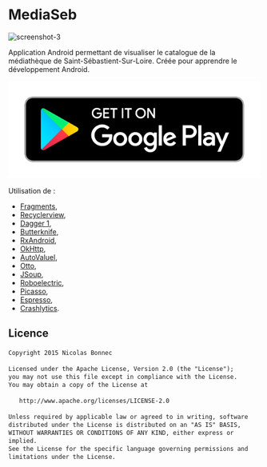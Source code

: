 # MediaSeb

![screenshot-3](screenshots/3-screens.png?raw=true)

Application Android permettant de visualiser le catalogue de la médiathèque de Saint-Sébastient-Sur-Loire.
Créée pour apprendre le développement Android.

![playstore](screenshots/google-play-badge.png?raw=true)

Utilisation de :
* [Fragments](http://developer.android.com/guide/components/fragments.html),
* [Recyclerview](http://developer.android.com/training/material/lists-cards.html),
* [Dagger 1](http://square.github.io/dagger/),
* [Butterknife](http://jakewharton.github.io/butterknife/),
* [RxAndroid](http://reactivex.io/),
* [OkHttp](http://square.github.io/okhttp/),
* [AutoValuel](https://github.com/google/auto/tree/master/value),
* [Otto](http://square.github.io/otto/),
* [JSoup](http://jsoup.org/),
* [Roboelectric](http://robolectric.org/),
* [Picasso](http://square.github.io/picasso/),
* [Espresso](https://google.github.io/android-testing-support-library/docs/espresso/setup/),
* [Crashlytics](https://fabric.io/kits/android/crashlytics/summary).

Licence
-----------

    Copyright 2015 Nicolas Bonnec

    Licensed under the Apache License, Version 2.0 (the "License");
    you may not use this file except in compliance with the License.
    You may obtain a copy of the License at

       http://www.apache.org/licenses/LICENSE-2.0

    Unless required by applicable law or agreed to in writing, software
    distributed under the License is distributed on an "AS IS" BASIS,
    WITHOUT WARRANTIES OR CONDITIONS OF ANY KIND, either express or implied.
    See the License for the specific language governing permissions and
    limitations under the License.
